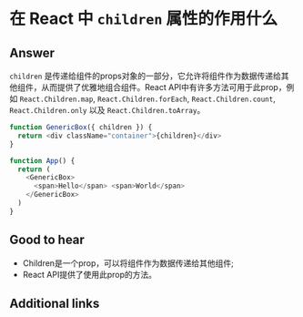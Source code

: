 # 在 React 中 `children` 属性的作用什么

## Answer

`children` 是传递给组件的props对象的一部分，它允许将组件作为数据传递给其他组件，从而提供了优雅地组合组件。React API中有许多方法可用于此prop，例如 `React.Children.map`, `React.Children.forEach`, `React.Children.count`, `React.Children.only` 以及 `React.Children.toArray`。

```js
function GenericBox({ children }) {
  return <div className="container">{children}</div>
}

function App() {
  return (
    <GenericBox>
      <span>Hello</span> <span>World</span>
    </GenericBox>
  )
}
```

## Good to hear

* Children是一个prop，可以将组件作为数据传递给其他组件;
* React API提供了使用此prop的方法。

## Additional links

<!-- tags: (react,javascript) -->

<!-- expertise: (1) -->